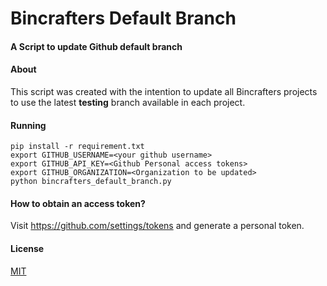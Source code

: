 # Bincrafters Default Branch

#### A Script to update Github default branch

#### About

This script was created with the intention to update all Bincrafters projects to use the
latest **testing** branch available in each project.

#### Running

    pip install -r requirement.txt
    export GITHUB_USERNAME=<your github username>
    export GITHUB_API_KEY=<Github Personal access tokens>
    export GITHUB_ORGANIZATION=<Organization to be updated>
    python bincrafters_default_branch.py
    
#### How to obtain an access token?

Visit https://github.com/settings/tokens and generate a personal token.

#### License
[MIT](LICENSE)
